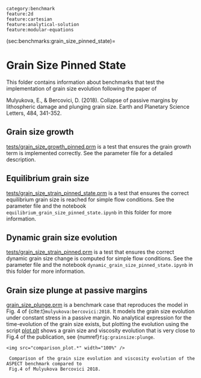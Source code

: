 ```{tags}
category:benchmark
feature:2d
feature:cartesian
feature:analytical-solution
feature:modular-equations
```

(sec:benchmarks:grain_size_pinned_state)=
# Grain Size Pinned State

This folder contains information about benchmarks that test the implementation of
grain size evolution following the paper of

Mulyukova, E., & Bercovici, D. (2018). Collapse of passive margins by
lithospheric damage and plunging grain size. Earth and Planetary Science
Letters, 484, 341-352.

## Grain size growth

[tests/grain_size_growth_pinned.prm](https://github.com/geodynamics/aspect/blob/main/tests/grain_size_growth_pinned.prm) is a test that ensures the grain growth term is implemented correctly. See the parameter file for a detailed description.

## Equilibrium grain size

[tests/grain_size_strain_pinned_state.prm](https://github.com/geodynamics/aspect/blob/main/tests/grain_size_strain_pinned_state.prm) is a test that ensures the correct equilibrium grain size is reached for simple flow conditions. See the parameter file and the notebook `equilibrium_grain_size_pinned_state.ipynb` in this folder for more information.

## Dynamic grain size evolution

[tests/grain_size_strain_pinned.prm](https://github.com/geodynamics/aspect/blob/main/tests/grain_size_strain_pinned.prm) is a test that ensures the correct dynamic grain size change is computed for simple flow conditions. See the parameter file and the notebook `dynamic_grain_size_pinned_state.ipynb` in this folder for more information.

## Grain size plunge at passive margins

[grain_size_plunge.prm](grain_size_plunge.prm) is a benchmark case that reproduces the model in Fig. 4 of
{cite:t}`mulyukova:bercovici:2018`.
It models the grain size evolution under constant stress in a passive margin.
No analytical expression for the time-evolution of the grain size exists, but
plotting the evolution using the script [plot.plt](plot.plt) shows a grain size and viscosity
evolution that is very close to Fig.4 of the publication, see {numref}`fig:grainsize:plunge`.

```{figure-md} fig:grainsize:plunge
<img src="comparison_plot.*" width="100%" />

 Comparison of the grain size evolution and viscosity evolution of the ASPECT benchmark compared to
 Fig.4 of Mulyukova Bercovici 2018.
```
